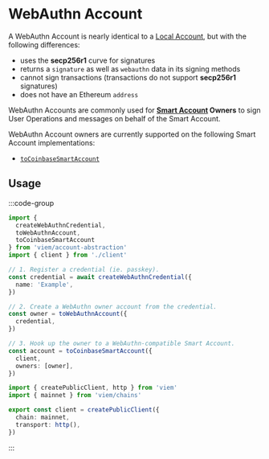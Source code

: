 # WebAuthn Account

A WebAuthn Account is nearly identical to a [Local Account](/docs/accounts/local), but with the following differences:

- uses the **secp256r1** curve for signatures
- returns a `signature` as well as `webauthn` data in its signing methods
- cannot sign transactions (transactions do not support **secp256r1** signatures)
- does not have an Ethereum `address`

WebAuthn Accounts are commonly used for **[Smart Account](/account-abstraction/accounts/smart) Owners** to sign User Operations and messages on behalf of the Smart Account.

WebAuthn Account owners are currently supported on the following Smart Account implementations:

- [`toCoinbaseSmartAccount`](/account-abstraction/accounts/smart/toCoinbaseSmartAccount#owners)

## Usage

:::code-group

```ts twoslash [example.ts]
import { 
  createWebAuthnCredential, 
  toWebAuthnAccount,
  toCoinbaseSmartAccount 
} from 'viem/account-abstraction'
import { client } from './client'

// 1. Register a credential (ie. passkey).
const credential = await createWebAuthnCredential({
  name: 'Example',
})

// 2. Create a WebAuthn owner account from the credential.
const owner = toWebAuthnAccount({
  credential,
})

// 3. Hook up the owner to a WebAuthn-compatible Smart Account.
const account = toCoinbaseSmartAccount({
  client,
  owners: [owner],
})
```

```ts twoslash [client.ts] filename="client.ts"
import { createPublicClient, http } from 'viem'
import { mainnet } from 'viem/chains'

export const client = createPublicClient({
  chain: mainnet,
  transport: http(),
})
```

:::